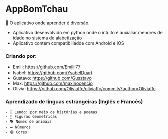 # AppBomTchau
🧠 O aplicativo onde aprender é diversão. 

- Aplicativo desenvolvido em python onde o intuito é auxialiar menores de idade no sistema de alabetização
- Aplicativo contém compatibiliadde com Android e IOS

### Criando por: 
   - Emili: https://github.com/Emilii77
   - Isabel: https://github.com/YsabelDuart
   - Gustavo: https://github.com/Gusztavo
   - Max: https://github.com/maxinocencio
   - Olívia: https://github.com/Oliviaffc/oliviaffc/commits?author=Oliviaffc



  ### Aprendizado de línguas estrangeiras (Inglês e Francês)
    - 📖 Lendo: por meio de histórias e poemas 
    - 🔺 Figuras Geometricas 
    - 🐕 Nomes de animais
    - ➖ Números 
    - 🟣 Cores 




